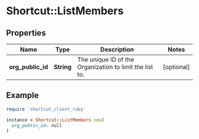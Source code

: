 # Shortcut::ListMembers

## Properties

| Name | Type | Description | Notes |
| ---- | ---- | ----------- | ----- |
| **org_public_id** | **String** | The unique ID of the Organization to limit the list to. | [optional] |

## Example

```ruby
require 'shortcut_client_ruby'

instance = Shortcut::ListMembers.new(
  org_public_id: null
)
```

